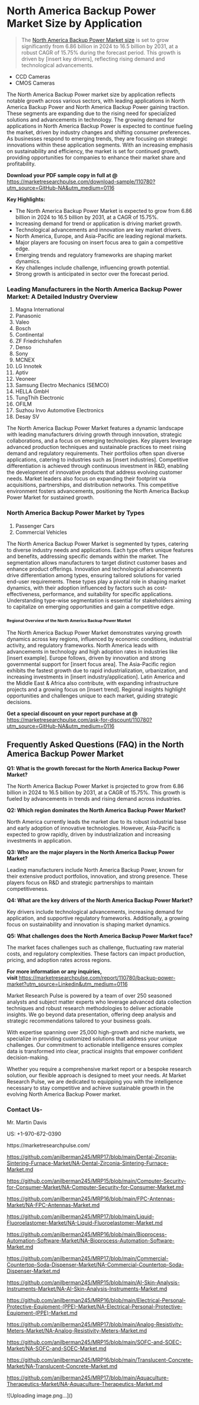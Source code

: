 <h1>North America Backup Power Market&nbsp;Size by Application</h1><blockquote><p>The <a href="https://marketresearchpulse.com/download-sample/110780?utm_source=GitHub-NA&amp;utm_medium=0116">North America Backup Power Market size</a> is set to grow significantly from 6.86 billion in 2024 to 16.5 billion by 2031, at a robust CAGR of 15.75% during the forecast period. This growth is driven by [insert key drivers], reflecting rising demand and technological advancements.</p></blockquote><ul><li>CCD Cameras<li> CMOS Cameras</li></ul><p>The North America Backup Power market size by application reflects notable growth across various sectors, with leading applications in North America Backup Power and North America Backup Power gaining traction. These segments are expanding due to the rising need for specialized solutions and advancements in technology. The growing demand for applications in North America Backup Power is expected to continue fueling the market, driven by industry changes and shifting consumer preferences. As businesses respond to emerging trends, they are focusing on strategic innovations within these application segments. With an increasing emphasis on sustainability and efficiency, the market is set for continued growth, providing opportunities for companies to enhance their market share and profitability.</p><p><strong>Download your PDF sample copy in full at @ </strong><a href="https://marketresearchpulse.com/download-sample/110780?utm_source=GitHub-NA&amp;utm_medium=0116">https://marketresearchpulse.com/download-sample/110780?utm_source=GitHub-NA&amp;utm_medium=0116</a></p><p><strong>Key Highlights: </strong></p><ul><li>The North America Backup Power Market is expected to grow from 6.86 billion in 2024 to 16.5 billion by 2031, at a CAGR of 15.75%.</li><li>Increasing demand for trend or application is driving market growth.</li><li>Technological advancements and innovation are key market drivers.</li><li>North America, Europe, and Asia-Pacific are leading regional markets.</li><li>Major players are focusing on insert focus area to gain a competitive edge.</li><li>Emerging trends and regulatory frameworks are shaping market dynamics.</li><li>Key challenges include challenge, influencing growth potential.</li><li>Strong growth is anticipated in sector over the forecast period.</li></ul><h3>Leading Manufacturers in the North America Backup Power Market: A Detailed Industry Overview</h3><ol><li>Magna International</li><li>Panasonic</li><li>Valeo</li><li>Bosch</li><li>Continental</li><li>ZF Friedrichshafen</li><li>Denso</li><li>Sony</li><li>MCNEX</li><li>LG Innotek</li><li>Aptiv</li><li>Veoneer</li><li>Samsung Electro Mechanics (SEMCO)</li><li>HELLA GmbH</li><li>TungThih Electronic</li><li>OFILM</li><li>Suzhou Invo Automotive Electronics</li><li>Desay SV</li></ol><div class="flex max-w-full flex-col flex-grow"><div class="min-h-8 text-message flex w-full flex-col items-end gap-2 whitespace-normal break-words [.text-message+&amp;]:mt-5" dir="auto" data-message-author-role="assistant" data-message-id="fd8432e4-4910-450d-b182-61b7bfb0a01f" data-message-model-slug="gpt-4o"><div class="flex w-full flex-col gap-1 empty:hidden first:pt-[3px]"><div class="markdown prose w-full break-words dark:prose-invert light"><p>The North America Backup Power Market features a dynamic landscape with leading manufacturers driving growth through innovation, strategic collaborations, and a focus on emerging technologies. Key players leverage advanced production techniques and sustainable practices to meet rising demand and regulatory requirements. Their portfolios often span diverse applications, catering to industries such as [insert industries]. Competitive differentiation is achieved through continuous investment in R&amp;D, enabling the development of innovative products that address evolving customer needs. Market leaders also focus on expanding their footprint via acquisitions, partnerships, and distribution networks. This competitive environment fosters advancements, positioning the North America Backup Power Market for sustained growth.</p></div></div></div></div><h3>North America Backup Power Market by Types</h3><ol><li>Passenger Cars<li> Commercial Vehicles</li></ol><div class="flex max-w-full flex-col flex-grow"><div class="min-h-8 text-message flex w-full flex-col items-end gap-2 whitespace-normal break-words [.text-message+&amp;]:mt-5" dir="auto" data-message-author-role="assistant" data-message-id="084470be-0bb7-4664-bddf-5156b4f41249" data-message-model-slug="gpt-4o-mini"><div class="flex w-full flex-col gap-1 empty:hidden first:pt-[3px]"><div class="markdown prose w-full break-words dark:prose-invert light"><p>The North America Backup Power Market is segmented by types, catering to diverse industry needs and applications. Each type offers unique features and benefits, addressing specific demands within the market. The segmentation allows manufacturers to target distinct customer bases and enhance product offerings. Innovation and technological advancements drive differentiation among types, ensuring tailored solutions for varied end-user requirements. These types play a pivotal role in shaping market dynamics, with their adoption influenced by factors such as cost-effectiveness, performance, and suitability for specific applications. Understanding type-wise segmentation is essential for stakeholders aiming to capitalize on emerging opportunities and gain a competitive edge.</p></div></div></div></div><h3><span style="font-size: 11px;">Regional Overview of the North America Backup Power Market</span></h3><div class="flex max-w-full flex-col flex-grow"><div class="min-h-8 text-message flex w-full flex-col items-end gap-2 whitespace-normal break-words [.text-message+&amp;]:mt-5" dir="auto" data-message-author-role="assistant" data-message-id="e9038762-ce64-4e30-91c9-9bd413514231" data-message-model-slug="gpt-4o-mini"><div class="flex w-full flex-col gap-1 empty:hidden first:pt-[3px]"><div class="markdown prose w-full break-words dark:prose-invert light"><p>The North America Backup Power Market demonstrates varying growth dynamics across key regions, influenced by economic conditions, industrial activity, and regulatory frameworks. North America leads with advancements in technology and high adoption rates in industries like [insert example]. Europe follows, driven by innovation and strong governmental support for [insert focus area]. The Asia-Pacific region exhibits the fastest growth due to rapid industrialization, urbanization, and increasing investments in [insert industry/application]. Latin America and the Middle East &amp; Africa also contribute, with expanding infrastructure projects and a growing focus on [insert trend]. Regional insights highlight opportunities and challenges unique to each market, guiding strategic decisions.</p></div></div></div></div><p><strong>Get a special discount on your report purchase at @ </strong><a href="https://marketresearchpulse.com/ask-for-discount/110780?utm_source=GitHub-NA&amp;utm_medium=0116">https://marketresearchpulse.com/ask-for-discount/110780?utm_source=GitHub-NA&amp;utm_medium=0116</a></p><h2>Frequently Asked Questions (FAQ) in the North America Backup Power Market</h2><p><strong>Q1: What is the growth forecast for the North America Backup Power Market?</strong></p><p>The North America Backup Power Market is projected to grow from 6.86 billion in 2024 to 16.5 billion by 2031, at a CAGR of 15.75%. This growth is fueled by advancements in trends and rising demand across industries.</p><p><strong>Q2: Which region dominates the North America Backup Power Market?</strong></p><p>North America currently leads the market due to its robust industrial base and early adoption of innovative technologies. However, Asia-Pacific is expected to grow rapidly, driven by industrialization and increasing investments in application.</p><p><strong>Q3: Who are the major players in the North America Backup Power Market?</strong></p><p>Leading manufacturers include North America Backup Power, known for their extensive product portfolios, innovation, and strong presence. These players focus on R&amp;D and strategic partnerships to maintain competitiveness.</p><p><strong>Q4: What are the key drivers of the North America Backup Power Market?</strong></p><p>Key drivers include technological advancements, increasing demand for application, and supportive regulatory frameworks. Additionally, a growing focus on sustainability and innovation is shaping market dynamics.</p><p><strong>Q5: What challenges does the North America Backup Power Market face?</strong></p><p>The market faces challenges such as challenge, fluctuating raw material costs, and regulatory complexities. These factors can impact production, pricing, and adoption rates across regions.</p><p><strong>For more information or any inquiries, visit&nbsp;</strong><a href="https://marketresearchpulse.com/report/110780/backup-power-market?utm_source=Linkedin&utm_medium=0116">https://marketresearchpulse.com/report/110780/backup-power-market?utm_source=Linkedin&utm_medium=0116</a></p><p>Market Research Pulse is powered by a team of over 250 seasoned analysts and subject matter experts who leverage advanced data collection techniques and robust research methodologies to deliver actionable insights. We go beyond data presentation, offering deep analysis and strategic recommendations tailored to your business goals.</p><p>With expertise spanning over 25,000 high-growth and niche markets, we specialize in providing customized solutions that address your unique challenges. Our commitment to actionable intelligence ensures complex data is transformed into clear, practical insights that empower confident decision-making.</p><p>Whether you require a comprehensive market report or a bespoke research solution, our flexible approach is designed to meet your needs. At Market Research Pulse, we are dedicated to equipping you with the intelligence necessary to stay competitive and achieve sustainable growth in the evolving North America Backup Power market.</p><h3><strong>Contact Us-</strong></h3><p>Mr. Martin Davis</p><p>US: +1-970-672-0390</p><p>https://marketresearchpulse.com/</p><p><a href="https://github.com/anilberman245/MRP17/blob/main/Dental-Zirconia-Sintering-Furnace-Market/NA-Dental-Zirconia-Sintering-Furnace-Market.md">https://github.com/anilberman245/MRP17/blob/main/Dental-Zirconia-Sintering-Furnace-Market/NA-Dental-Zirconia-Sintering-Furnace-Market.md</a></p><p><a href="https://github.com/anilberman245/MRP15/blob/main/Computer-Security-for-Consumer-Market/NA-Computer-Security-for-Consumer-Market.md">https://github.com/anilberman245/MRP15/blob/main/Computer-Security-for-Consumer-Market/NA-Computer-Security-for-Consumer-Market.md</a></p><p><a href="https://github.com/anilberman245/MRP16/blob/main/FPC-Antennas-Market/NA-FPC-Antennas-Market.md">https://github.com/anilberman245/MRP16/blob/main/FPC-Antennas-Market/NA-FPC-Antennas-Market.md</a></p><p><a href="https://github.com/anilberman245/MRP17/blob/main/Liquid-Fluoroelastomer-Market/NA-Liquid-Fluoroelastomer-Market.md">https://github.com/anilberman245/MRP17/blob/main/Liquid-Fluoroelastomer-Market/NA-Liquid-Fluoroelastomer-Market.md</a></p><p><a href="https://github.com/anilberman245/MRP16/blob/main/Bioprocess-Automation-Software-Market/NA-Bioprocess-Automation-Software-Market.md">https://github.com/anilberman245/MRP16/blob/main/Bioprocess-Automation-Software-Market/NA-Bioprocess-Automation-Software-Market.md</a></p><p><a href="https://github.com/anilberman245/MRP17/blob/main/Commercial-Countertop-Soda-Dispenser-Market/NA-Commercial-Countertop-Soda-Dispenser-Market.md">https://github.com/anilberman245/MRP17/blob/main/Commercial-Countertop-Soda-Dispenser-Market/NA-Commercial-Countertop-Soda-Dispenser-Market.md</a></p><p><a href="https://github.com/anilberman245/MRP15/blob/main/AI-Skin-Analysis-Instruments-Market/NA-AI-Skin-Analysis-Instruments-Market.md">https://github.com/anilberman245/MRP15/blob/main/AI-Skin-Analysis-Instruments-Market/NA-AI-Skin-Analysis-Instruments-Market.md</a></p><p><a href="https://github.com/anilberman245/MRP16/blob/main/Electrical-Personal-Protective-Equipment-(PPE)-Market/NA-Electrical-Personal-Protective-Equipment-(PPE)-Market.md">https://github.com/anilberman245/MRP16/blob/main/Electrical-Personal-Protective-Equipment-(PPE)-Market/NA-Electrical-Personal-Protective-Equipment-(PPE)-Market.md</a></p><p><a href="https://github.com/anilberman245/MRP17/blob/main/Analog-Resistivity-Meters-Market/NA-Analog-Resistivity-Meters-Market.md">https://github.com/anilberman245/MRP17/blob/main/Analog-Resistivity-Meters-Market/NA-Analog-Resistivity-Meters-Market.md</a></p><p><a href="https://github.com/anilberman245/MRP15/blob/main/SOFC-and-SOEC-Market/NA-SOFC-and-SOEC-Market.md">https://github.com/anilberman245/MRP15/blob/main/SOFC-and-SOEC-Market/NA-SOFC-and-SOEC-Market.md</a></p><p><a href="https://github.com/anilberman245/MRP16/blob/main/Translucent-Concrete-Market/NA-Translucent-Concrete-Market.md">https://github.com/anilberman245/MRP16/blob/main/Translucent-Concrete-Market/NA-Translucent-Concrete-Market.md</a></p><p><a href="https://github.com/anilberman245/MRP17/blob/main/Aquaculture-Therapeutics-Market/NA-Aquaculture-Therapeutics-Market.md">https://github.com/anilberman245/MRP17/blob/main/Aquaculture-Therapeutics-Market/NA-Aquaculture-Therapeutics-Market.md</a></p>
![Uploading image.png…]()
